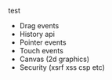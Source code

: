 test
- Drag events
- History api
- Pointer events
- Touch events
- Canvas (2d graphics)
- Security (xsrf xss csp etc)
